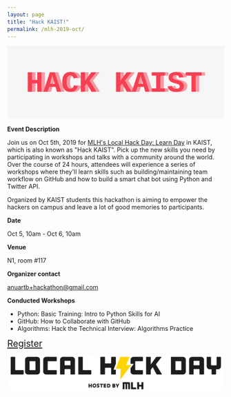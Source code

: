 ```yaml
---
layout: page
title: "Hack KAIST!"
permalink: /mlh-2019-oct/
---
```

<div>
<img class="col three" src="/img/hack_kaist_logo.png">
<br/>
</div>


**Event Description**

Join us on Oct 5th, 2019 for [MLH's Local Hack Day: Learn Day](https://localhackday.mlh.io/learn) in KAIST, which is also known as "Hack KAIST". Pick up the new skills you need by participating in workshops and talks with a community around the world. Over the course of 24 hours, attendees will experience a series of workshops where they'll learn skills such as building/maintaining team workflow on GitHub and how to build a smart chat bot using Python and Twitter API.

Organized by KAIST students this hackathon is aiming to empower the hackers on campus and leave a lot of good memories to participants.

**Date**

Oct 5, 10am - Oct 6, 10am

**Venue**

N1, room #117

**Organizer contact**

anuartb+hackathon@gmail.com

**Conducted Workshops**
- Python: Basic Training: Intro to Python Skills for AI
- GitHub: How to Collaborate with GitHub
- Algorithms: Hack the Technical Interview: Algorithms Practice

<a style="font-size: 1.5em" href="https://my.mlh.io/oauth/authorize?client_id=0fc2ffee13b95bccefb78b509cb6535b52f1a377d68be4f6c0c6768b5df2295f&redirect_uri=http://organize.mlh.io/participants/events/2101-hack-kaist/register&response_type=token
">Register</a>

<img class="col three" src="/img/local_hack_day.png">
